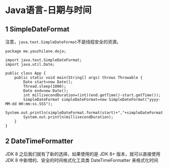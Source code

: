 ﻿# Java语言-日期与时间

## 1 SimpleDateFormat

注意，`java.text.SimpleDateFormat`不是线程安全的资源。

```
package me.youzhilane.dojo;

import java.text.SimpleDateFormat;
import java.util.Date;

public class App {
    public static void main(String[] args) throws Throwable {
        Date start=new Date();
        Thread.sleep(1000);
        Date end=new Date();
        int millisecondDuration=(int)(end.getTime()-start.getTime());
        SimpleDateFormat simpleDateFormat=new SimpleDateFormat("yyyy-MM-dd HH:mm:ss.SSS");
        System.out.println(simpleDateFormat.format(start)+","+simpleDateFormat.format(end));
        System.out.println(millisecondDuration); 
    }
}
```

## 2 DateTimeFormatter

JDK 8 之后我们就有了新的选择，如果使用的是 JDK 8+ 版本，就可以直接使用 JDK 8 中新增的、安全的时间格式化工具类 DateTimeFormatter 来格式化时间

